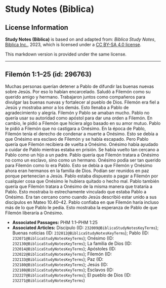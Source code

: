 # Study Notes (Biblica)

## License Information

**Study Notes (Biblica)** is based on and adapted from: _Biblica Study Notes_, [Biblica Inc.](https://www.biblica.com/), 2023, which is licensed under a [CC BY-SA 4.0 license](https://creativecommons.org/licenses/by-sa/4.0/legalcode.en).

This markdown version is provided under the same license.



--------------------------------

## Filemón 1:1–25 (id: 296763)

Muchas personas querían detener a Pablo de difundir las buenas nuevas sobre Jesús. Por eso lo habían encarcelado. Saludó a Filemón como su querido amigo y hermano. Trabajaron juntos como compañeros para divulgar las buenas nuevas y fortalecer al pueblo de Dios. Filemón era fiel a Jesús y mostraba amor a los demás. Esto llenaba a Pablo de agradecimiento y alegría. Filemón y Pablo se amaban mucho. Pablo no quería usar su autoridad como apóstol para dar una orden a Filemón. En cambio, le pidió a Filemón que hiciera algo basado en su amor mutuo. Pablo le pidió a Filemón que no castigara a Onésimo. En la época de Pablo, Filemón tenía el derecho de condenar a muerte a Onésimo. Esto se debía a que Onésimo era esclavo de Filemón y se había escapado. Pero Pablo quería que Filemón recibiera de vuelta a Onésimo. Onésimo había ayudado a cuidar de Pablo mientras estaba en prisión. Se había vuelto tan cercano a Pablo como un hijo a un padre. Pablo quería que Filemón tratara a Onésimo no como un esclavo, sino como un hermano. Onésimo podía ser tan querido para Filemón como lo era Pablo. Esto se debía a que Filemón y Onésimo ahora eran hermanos en la familia de Dios. Podían ser reunidos en paz porque pertenecían a Jesús. Pablo estaba dispuesto a pagar a Filemón por cualquier cosa que Onésimo le hubiera quitado o hecho mal. Pablo también quería que Filemón tratara a Onésimo de la misma manera que trataría a Pablo. Esto mostraba lo estrechamente vinculado que estaba Pablo a Onésimo. Era tan cercano como cuando Jesús describió estar unido a sus discípulos en Mateo 10\.40–42\. Pablo confiaba en que Filemón haría incluso más de lo que Pablo le pedía. Esto mostraba la esperanza de Pablo de que Filemón liberaría a Onésimo.

* **Associated Passages:** PHM 1:1–PHM 1:25
* **Associated Articles:** Discípulo (ID: `232009@BiblicaStudyNotesKeyTerms`); Buenas noticias (ID: `232012@BiblicaStudyNotesKeyTerms`); Pablo (ID: `232071@BiblicaStudyNotesKeyTerms`); Onésimo (ID: `232130@BiblicaStudyNotesKeyTerms`); La familia de Dios (ID: `232014@BiblicaStudyNotesKeyTerms`); Apóstoles (ID: `232022@BiblicaStudyNotesKeyTerms`); Filemón (ID: `232133@BiblicaStudyNotesKeyTerms`); Paz (ID: `232180@BiblicaStudyNotesKeyTerms`); Jesús (ID: `232188@BiblicaStudyNotesKeyTerms`); Esclavos (ID: `232227@BiblicaStudyNotesKeyTerms`); El pueblo de Dios (ID: `232271@BiblicaStudyNotesKeyTerms`)

